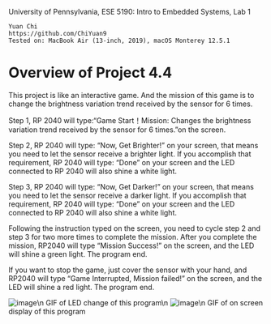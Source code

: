 University of Pennsylvania, ESE 5190: Intro to Embedded Systems, Lab 1

    Yuan Chi
    https://github.com/ChiYuan9
    Tested on: MacBook Air (13-inch, 2019), macOS Monterey 12.5.1

# Overview of Project 4.4

This project is like an interactive game. And the mission of this game is to change the brightness variation trend received by the sensor for 6 times.

Step 1, RP 2040 will type:“Game Start！Mission: Changes the brightness variation trend received by the sensor for 6 times.”on the screen.

Step 2, RP 2040 will type: “Now, Get Brighter!” on your screen, that means you need to let the sensor receive a brighter light. If you accomplish that requirement, RP 2040 will type: “Done” on your screen and the LED connected to RP 2040 will also shine a white light.

Step 3, RP 2040 will type: “Now, Get Darker!” on your screen, that means you need to let the sensor receive a darker light. If you accomplish that requirement, RP 2040 will type: “Done” on your screen and the LED connected to RP 2040 will also shine a white light.

Following the instruction typed on the screen, you need to cycle step 2 and step 3 for two more times to complete the mission. After you complete the mission, RP2040 will type “Mission Success!” on the screen, and the LED will shine a green light. The program end.

If you want to stop the game, just cover the sensor with your hand, and RP2040 will type “Game Interrupted, Mission failed!” on the screen, and the LED will shine a red light. The program end.

![image](https://github.com/ChiYuan9/ese5190-2022-lab1-firefly/blob/main/photes/4.4%20LED.gif)\n
GIF of LED change of this program\n
![image](https://github.com/ChiYuan9/ese5190-2022-lab1-firefly/blob/main/photes/4.4%20Screen.gif)\n
GIF of on screen display of this program
